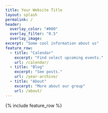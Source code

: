 ```yaml
---
title: Your Website Title
layout: splash
permalink: /
header:
  overlay_color: "#000"
  overlay_filter: "0.5"
  overlay_image: 
excerpt: "Some cool information about us"
feature_row:
  - title: "Calendar"
    excerpt: "Find select upcoming events."
    url: /calendar/
  - title: "Blog"
    excerpt: "See posts."
    url: /year-archive/
  - title: "About"
    excerpt: "More about our group"
    url: /about/
---
```

{% include feature_row %}
